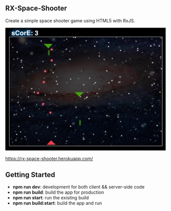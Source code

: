 ## RX-Space-Shooter
Create a simple space shooter game using HTML5 with RxJS.

![Screenshot_01](/public/assets/readme_01.jpg?raw=true)

https://rx-space-shooter.herokuapp.com/

## Getting Started
<ul>
    <li><b>npm run dev</b>: development for both client && server-side code</li>
    <li><b>npm run build</b>: build the app for production</li>
    <li><b>npm run start</b>: run the exisitng build</li>
    <li><b>npm run build:start</b>: build the app and run</li>
</ul>